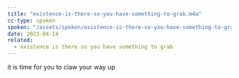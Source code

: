 ```yaml
---
title: "existence-is-there-so-you-have-something-to-grab.m4a"
cc-type: spoken
spoken: "/assets/spoken/existence-is-there-so-you-have-something-to-grab.m4a"
date: 2023-04-14
related:
  - existence is there so you have something to grab
---
```

it is time for you to claw your way up
